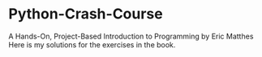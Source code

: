 # Python-Crash-Course
 A Hands-On, Project-Based Introduction to Programming by Eric Matthes
Here is my solutions for the exercises in the book.
